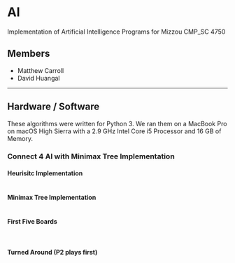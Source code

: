 # AI
Implementation of Artificial Intelligence Programs for Mizzou CMP_SC 4750

## Members
* Matthew Carroll
* David Huangal
---
## Hardware / Software
These algorithms were written for Python 3. We ran them on a MacBook Pro on macOS High Sierra with a 2.9 GHz Intel Core i5 Processor and 16 GB of Memory.

### Connect 4 AI with Minimax Tree Implementation

#### Heurisitc Implementation

```python


```

#### Minimax Tree Implementation

```python


```


#### First Five Boards

```


```


#### Turned Around (P2 plays first)

```


```